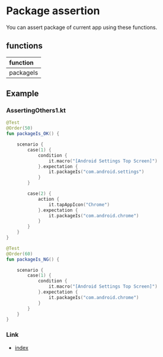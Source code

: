 # Package assertion

You can assert package of current app using these functions.

## functions

| function  |
|:----------|
| packageIs |

## Example

### AssertingOthers1.kt

```kotlin
@Test
@Order(50)
fun packageIs_OK() {

    scenario {
        case(1) {
            condition {
                it.macro("[Android Settings Top Screen]")
            }.expectation {
                it.packageIs("com.android.settings")
            }
        }

        case(2) {
            action {
                it.tapAppIcon("Chrome")
            }.expectation {
                it.packageIs("com.android.chrome")
            }
        }
    }
}

@Test
@Order(60)
fun packageIs_NG() {

    scenario {
        case(1) {
            condition {
                it.macro("[Android Settings Top Screen]")
            }.expectation {
                it.packageIs("com.android.chrome")
            }
        }
    }
}
```

### Link

- [index](../../../index.md)
